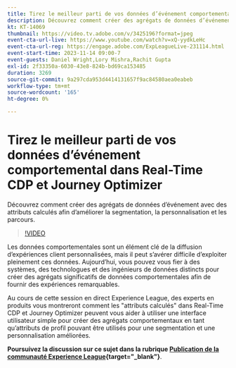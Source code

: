 ```yaml
---
title: Tirez le meilleur parti de vos données d’événement comportemental dans Real-Time CDP et Journey Optimizer
description: Découvrez comment créer des agrégats de données d’événement avec des attributs calculés afin d’améliorer la segmentation, la personnalisation et les parcours.
kt: KT-14069
thumbnail: https://video.tv.adobe.com/v/3425196?format=jpeg
event-cta-url-live: https://www.youtube.com/watch?v=xQ-yydkLeHc
event-cta-url-reg: https://engage.adobe.com/ExpLeagueLive-231114.html
event-start-time: 2023-11-14 09:00-7
event-guests: Daniel Wright,Lory Mishra,Rachit Gupta
exl-id: 2f33350a-6030-43e8-824b-bd69ca153485
duration: 3269
source-git-commit: 9a297cda953d4414131657f9ac84580aea0eabeb
workflow-type: tm+mt
source-wordcount: '165'
ht-degree: 0%

---
```


# Tirez le meilleur parti de vos données d’événement comportemental dans Real-Time CDP et Journey Optimizer

Découvrez comment créer des agrégats de données d’événement avec des attributs calculés afin d’améliorer la segmentation, la personnalisation et les parcours.

>[!VIDEO](https://video.tv.adobe.com/v/3425196/?quality=12&learn=on)

Les données comportementales sont un élément clé de la diffusion d’expériences client personnalisées, mais il peut s’avérer difficile d’exploiter pleinement ces données. Aujourd’hui, vous pouvez vous fier à des systèmes, des technologues et des ingénieurs de données distincts pour créer des agrégats significatifs de données comportementales afin de fournir des expériences remarquables.

Au cours de cette session en direct Experience League, des experts en produits vous montreront comment les &quot;attributs calculés&quot; dans Real-Time CDP et Journey Optimizer peuvent vous aider à utiliser une interface utilisateur simple pour créer des agrégats comportementaux en tant qu’attributs de profil pouvant être utilisés pour une segmentation et une personnalisation améliorées.

**Poursuivez la discussion sur ce sujet dans la rubrique [Publication de la communauté Experience League](https://experienceleaguecommunities.adobe.com/t5/real-time-customer-data-platform/experience-league-live-post-session-discussion-get-the-most-from/m-p/633722#M5){target="_blank"}**.
